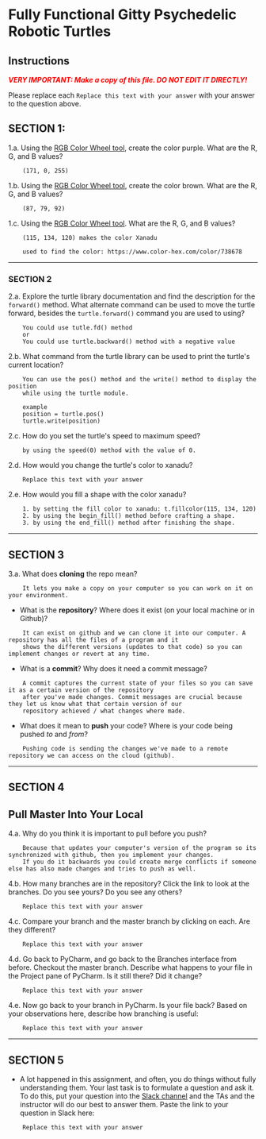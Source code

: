 # Fully Functional Gitty Psychedelic Robotic Turtles

## Instructions

**_<span style="color:red">
    VERY IMPORTANT: Make a copy of this file. DO NOT EDIT IT DIRECTLY!
</span>_**

Please replace each `Replace this text with your answer` 
with your answer to the question above.

## SECTION 1: 

1.a. Using the [RGB Color Wheel tool](https://colorspire.com/rgb-color-wheel/), create the color purple. 
     What are the R, G, and B values?

```
    (171, 0, 255)
```

1.b. Using the [RGB Color Wheel tool](https://colorspire.com/rgb-color-wheel/), create the color brown. 
     What are the R, G, and B values? 

```
    (87, 79, 92) 
```

1.c. Using the [RGB Color Wheel tool](https://colorspire.com/rgb-color-wheel/). 
     What are the R, G, and B values?

```
    (115, 134, 120) makes the color Xanadu
    
    used to find the color: https://www.color-hex.com/color/738678
```

---

### SECTION 2

2.a. Explore the turtle library documentation and find the description for the 
     `forward()` method. What alternate command can be used to move the turtle forward, 
     besides the `turtle.forward()` command you are used to using?

```
    You could use tutle.fd() method
    or
    You could use turtle.backward() method with a negative value
```

2.b. What command from the turtle library can be used to print the turtle's current 
   location?
   
```
    You can use the pos() method and the write() method to display the position
    while using the turtle module.
    
    example
    position = turtle.pos()
    turtle.write(position)
```

2.c. How do you set the turtle's speed to maximum speed?
   
```
    by using the speed(0) method with the value of 0.
```

2.d. How would you change the turtle's color to xanadu? 

```
    Replace this text with your answer
```

2.e. How would you fill a shape with the color xanadu?

```
    1. by setting the fill color to xanadu: t.fillcolor(115, 134, 120)
    2. by using the begin_fill() method before crafting a shape.
    3. by using the end_fill() method after finishing the shape.
```

---

## SECTION 3

3.a. What does **cloning** the repo mean?

```
    It lets you make a copy on your computer so you can work on it on your environment.
```


- What is the **repository**? Where does it exist (on your local machine or in Github)?

```
    It can exist on github and we can clone it into our computer. A repository has all the files of a program and it
    shows the different versions (updates to that code) so you can implement changes or revert at any time.
```


- What is a **commit**? Why does it need a commit message?

```
    A commit captures the current state of your files so you can save it as a certain version of the repository 
    after you've made changes. Commit messages are crucial because they let us know what that certain version of our
    repository achieved / what changes where made.
```


- What does it mean to **push** your code? Where is your code being pushed _to_ and _from_?

```
    Pushing code is sending the changes we've made to a remote repository we can access on the cloud (github).
```

---

## SECTION 4

## Pull Master Into Your Local

4.a. Why do you think it is important to pull before you push?

```
    Because that updates your computer's version of the program so its synchronized with github, then you implement your changes.
    If you do it backwards you could create merge conflicts if someone else has also made changes and tries to push as well.
```

4.b. How many branches are in the repository?
     Click the link to look at the branches. Do you see yours? Do you see any others? 

```
    Replace this text with your answer
```


4.c. Compare your branch and the master branch by clicking on each. Are they different?

```
    Replace this text with your answer
```


4.d. Go back to PyCharm, and go back to the Branches interface from before. Checkout the 
     master branch.
     Describe what happens to your file in the Project pane of PyCharm. Is it still 
     there? Did it change?

```
    Replace this text with your answer
```


4.e. Now go back to your branch in PyCharm. Is your file back? Based on your observations
     here, describe how branching is useful:

```
    Replace this text with your answer
```

---

## SECTION 5
- A lot happened in this assignment, and often, you do things without fully 
  understanding them. Your last task is to formulate a question and ask it. 
  To do this, put your question into the [Slack channel](https://bereacs.slack.com/archives/C3QACGH8R) and the TAs and the instructor 
  will do our best to answer them. Paste the link to your question in Slack here:

```
    Replace this text with your answer
```



